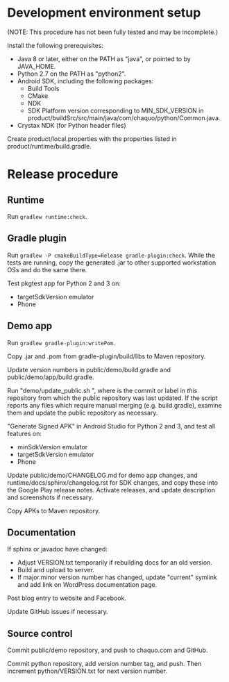 # Development environment setup

(NOTE: This procedure has not been fully tested and may be incomplete.)

Install the following prerequisites:

* Java 8 or later, either on the PATH as "java", or pointed to by JAVA_HOME.
* Python 2.7 on the PATH as "python2".
* Android SDK, including the following packages:
   * Build Tools
   * CMake
   * NDK
   * SDK Platform version corresponding to MIN_SDK_VERSION in
     product/buildSrc/src/main/java/com/chaquo/python/Common.java.
* Crystax NDK (for Python header files)

Create product/local.properties with the properties listed in product/runtime/build.gradle.


# Release procedure

## Runtime

Run `gradlew runtime:check`.


## Gradle plugin

Run `gradlew -P cmakeBuildType=Release gradle-plugin:check`. While the tests are running, copy
the generated .jar to other supported workstation OSs and do the same there.

Test pkgtest app for Python 2 and 3 on:
* targetSdkVersion emulator
* Phone


## Demo app

Run `gradlew gradle-plugin:writePom`.

Copy .jar and .pom from gradle-plugin/build/libs to Maven repository.

Update version numbers in public/demo/build.gradle and public/demo/app/build.gradle.

Run "demo/update_public.sh <since-commit>", where <since-commit> is the commit or label in
*this* repository from which the public repository was last updated. If the script reports any
files which require manual merging (e.g. build.gradle), examine them and update the public
repository as necessary.

"Generate Signed APK" in Android Studio for Python 2 and 3, and test all features on:

* minSdkVersion emulator
* targetSdkVersion emulator
* Phone

Update public/demo/CHANGELOG.md for demo app changes, and runtime/docs/sphinx/changelog.rst for
SDK changes, and copy these into the Google Play release notes. Activate releases, and update
description and screenshots if necessary.

Copy APKs to Maven repository.


## Documentation

If sphinx or javadoc have changed:

* Adjust VERSION.txt temporarily if rebuilding docs for an old version.
* Build and upload to server.
* If major.minor version number has changed, update "current" symlink and add link on WordPress
  documentation page.

Post blog entry to website and Facebook.

Update GitHub issues if necessary.


## Source control

Commit public/demo repository, and push to chaquo.com and GitHub.

Commit python repository, add version number tag, and push. Then increment
python/VERSION.txt for next version number.
